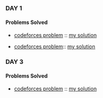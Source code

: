 ### DAY 1

#### Problems Solved
 - [codeforces problem](https://codeforces.com/contest/289/problem/B)
  :: [my solution](https://codeforces.com/contest/289/submission/68031858)
  
  - [codeforces problem](https://codeforces.com/problemset/problem/1245/C)::
  [my solution](https://codeforces.com/contest/1245/submission/68037961)
  
  
  ### DAY 3
  
  #### Problems Solved
  
  - [codeforces problem](https://codeforces.com/problemset/problem/545/C) :: 
     [my solution](https://codeforces.com/problemset/submission/545/68120718)
